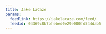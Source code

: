 ```yaml
---
title: Jake LaCaze
params:
  feedlink: https://jakelacaze.com/feed/
  feedid: 04369c8b7bfebed0e29e080fd544dab5
---
```

